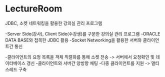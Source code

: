 # LectureRoom
JDBC, 소켓 네트워킹을 활용한 강의실 관리 프로그램

-Server Side(강사), Client Side(수강생)를 구분한 강의실 관리 프로그램
-ORACLE DATA BASE와 접목한 JDBC 활용
-Socket Networking을 활용한 서버와 클라이언트간 통신

-클라이언트의 요청 목록을 객체 직렬화를 통해 소켓 전송 -> 서버에서 요청확인 및 데이터베이스 갱신
-클라이언트와 서버간 양방향 채팅
-다중 클라이언트를 지원 -> 멀티 스레드 구축
